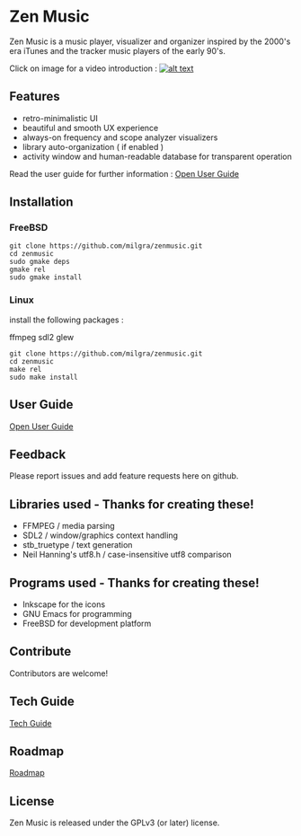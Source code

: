 # Zen Music

Zen Music is a music player, visualizer and organizer inspired by the 2000's era iTunes and the tracker music players of the early 90's.

Click on image for a video introduction :
[![alt text](https://img.youtube.com/vi/bF0g5mw_2P0/sddefault.jpg)](https://www.youtube.com/watch?v=bF0g5mw_2P0)

## Features ##

- retro-minimalistic UI
- beautiful and smooth UX experience
- always-on frequency and scope analyzer visualizers
- library auto-organization ( if enabled )
- activity window and human-readable database for transparent operation

Read the user guide for further information : [Open User Guide](doc/USER.md)

## Installation ##

### FreeBSD ###

```
git clone https://github.com/milgra/zenmusic.git
cd zenmusic
sudo gmake deps
gmake rel
sudo gmake install
```

### Linux ###

install the following packages :

ffmpeg sdl2 glew


```
git clone https://github.com/milgra/zenmusic.git
cd zenmusic
make rel
sudo make install
```

## User Guide ##

[Open User Guide](doc/USER.md)

## Feedback ##

Please report issues and add feature requests here on github.

## Libraries used - Thanks for creating these! ##

- FFMPEG / media parsing
- SDL2 / window/graphics context handling
- stb_truetype / text generation
- Neil Hanning's utf8.h / case-insensitive utf8 comparison

## Programs used - Thanks for creating these! ##

- Inkscape for the icons
- GNU Emacs for programming
- FreeBSD for development platform

## Contribute ##

Contributors are welcome!

## Tech Guide ##

[Tech Guide](doc/TECH.md)

## Roadmap ##

[Roadmap](doc/ROAD.md)

## License ##

Zen Music is released under the GPLv3 (or later) license.